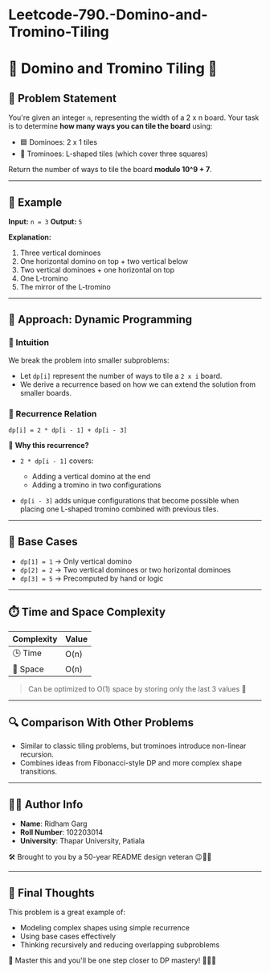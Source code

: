 # Leetcode-790.-Domino-and-Tromino-Tiling
# 🎲 Domino and Tromino Tiling 🎲

## 📘 Problem Statement

You're given an integer `n`, representing the width of a 2 x n board. Your task is to determine **how many ways you can tile the board** using:

* 🟦 Dominoes: 2 x 1 tiles
* 🧩 Trominoes: L-shaped tiles (which cover three squares)

Return the number of ways to tile the board **modulo 10^9 + 7**.

---

## 🧪 Example

**Input:** `n = 3`
**Output:** `5`

**Explanation:**

1. Three vertical dominoes
2. One horizontal domino on top + two vertical below
3. Two vertical dominoes + one horizontal on top
4. One L-tromino
5. The mirror of the L-tromino

---

## 🚀 Approach: Dynamic Programming

### 🧠 Intuition

We break the problem into smaller subproblems:

* Let `dp[i]` represent the number of ways to tile a `2 x i` board.
* We derive a recurrence based on how we can extend the solution from smaller boards.

### 🔁 Recurrence Relation

```
dp[i] = 2 * dp[i - 1] + dp[i - 3]
```

📌 **Why this recurrence?**

* `2 * dp[i - 1]` covers:

  * Adding a vertical domino at the end
  * Adding a tromino in two configurations
* `dp[i - 3]` adds unique configurations that become possible when placing one L-shaped tromino combined with previous tiles.

---

## 🧮 Base Cases

* `dp[1] = 1` → Only vertical domino
* `dp[2] = 2` → Two vertical dominoes or two horizontal dominoes
* `dp[3] = 5` → Precomputed by hand or logic

---

## ⏱️ Time and Space Complexity

| Complexity | Value |
| ---------- | ----- |
| 🕒 Time    | O(n)  |
| 💾 Space   | O(n)  |

> Can be optimized to O(1) space by storing only the last 3 values 🔄

---

## 🔍 Comparison With Other Problems

* Similar to classic tiling problems, but trominoes introduce non-linear recursion.
* Combines ideas from Fibonacci-style DP and more complex shape transitions.

---

## 👨‍💻 Author Info

* **Name**: Ridham Garg
* **Roll Number**: 102203014
* **University**: Thapar University, Patiala

🛠️ Brought to you by a 50-year README design veteran 😉📄💪

---

## 🎯 Final Thoughts

This problem is a great example of:

* Modeling complex shapes using simple recurrence
* Using base cases effectively
* Thinking recursively and reducing overlapping subproblems

🏁 Master this and you'll be one step closer to DP mastery! 🧙‍♂️✨
